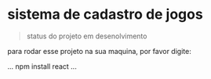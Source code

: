 # sistema de cadastro de jogos

>status do projeto em desenolvimento

para rodar esse projeto na sua maquina, por favor digite:

...
npm install react
...
